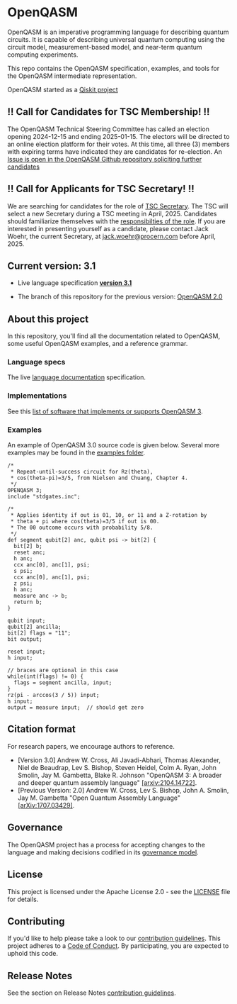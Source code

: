# OpenQASM

OpenQASM is an imperative programming language for describing quantum circuits. It is capable of
describing universal quantum computing using the circuit model, measurement-based model,
and near-term quantum computing experiments.

This repo contains the OpenQASM specification, examples, and tools for the OpenQASM intermediate representation.

OpenQASM started as a [Qiskit project](https://qiskit.org)

## :bangbang: Call for Candidates for TSC Membership! :bangbang:

The OpenQASM Technical Steering Committee has called an election opening 2024-12-15 and ending 2025-01-15. The electors will be directed to an online election platform for their votes. At this time, all three (3) members with expiring terms have indicated they are candidates for re-election. An [Issue is open in the OpenQASM Github repository soliciting further candidates](https://github.com/openqasm/openqasm/issues/572)

## :bangbang: Call for Applicants for TSC Secretary! :bangbang:

We are searching for candidates for the role of [TSC Secretary](governance.md#tsc-secretary).
The TSC will select a new Secretary during a TSC meeting in April, 2025.
Candidates should familiarize themselves with the [responsibilties of the role](governance.md#tsc-secretary).
If you are interested in presenting yourself as a candidate, please contact Jack Woehr,
the current Secretary, at [jack.woehr@procern.com](mailto:jack.woehr@procern.com) before April, 2025.

## Current version: **3.1**

* Live language specification [**version 3.1**](https://openqasm.github.io/)

* The branch of this repository for the previous version: [OpenQASM 2.0](https://github.com/openqasm/openqasm/tree/OpenQASM2.x)

## About this project

In this repository, you'll find all the documentation related to OpenQASM, some useful OpenQASM examples, and a reference grammar.

### Language specs

The live [language documentation](https://openqasm.github.io/) specification.

### Implementations

See this [list of software that implements or supports OpenQASM 3](./implementations.md).

### Examples

An example of OpenQASM 3.0 source code is given below. Several more examples may be found in the [examples folder](examples).

```text
/*
 * Repeat-until-success circuit for Rz(theta),
 * cos(theta-pi)=3/5, from Nielsen and Chuang, Chapter 4.
 */
OPENQASM 3;
include "stdgates.inc";

/*
 * Applies identity if out is 01, 10, or 11 and a Z-rotation by
 * theta + pi where cos(theta)=3/5 if out is 00.
 * The 00 outcome occurs with probability 5/8.
 */
def segment qubit[2] anc, qubit psi -> bit[2] {
  bit[2] b;
  reset anc;
  h anc;
  ccx anc[0], anc[1], psi;
  s psi;
  ccx anc[0], anc[1], psi;
  z psi;
  h anc;
  measure anc -> b;
  return b;
}

qubit input;
qubit[2] ancilla;
bit[2] flags = "11";
bit output;

reset input;
h input;

// braces are optional in this case
while(int(flags) != 0) {
  flags = segment ancilla, input;
}
rz(pi - arccos(3 / 5)) input;
h input;
output = measure input;  // should get zero
```

## Citation format

For research papers, we encourage authors to reference.

* [Version 3.0] Andrew W. Cross, Ali Javadi-Abhari, Thomas Alexander, Niel de Beaudrap, Lev S. Bishop, Steven Heidel, Colm A. Ryan, John Smolin, Jay M. Gambetta, Blake R. Johnson "OpenQASM 3: A broader and deeper quantum assembly language" [[arxiv:2104.14722]](https://arxiv.org/abs/2104.14722).
* [Previous Version: 2.0] Andrew W. Cross, Lev S. Bishop, John A. Smolin, Jay M. Gambetta "Open Quantum Assembly Language" [[arXiv:1707.03429]](https://arxiv.org/abs/1707.03429).

## Governance

The OpenQASM project has a process for accepting changes to the language and making decisions codified in its [governance model](governance.md).

## License

This project is licensed under the Apache License 2.0 - see the [LICENSE](./LICENSE) file for details.

## Contributing

If you'd like to help please take a look to our [contribution guidelines](CONTRIBUTING.md). This project adheres to a [Code of Conduct](./CODE_OF_CONDUCT.md). By participating, you are expected to uphold this code.

## Release Notes

See the section on Release Notes [contribution guidelines](CONTRIBUTING.md#release-notes).
